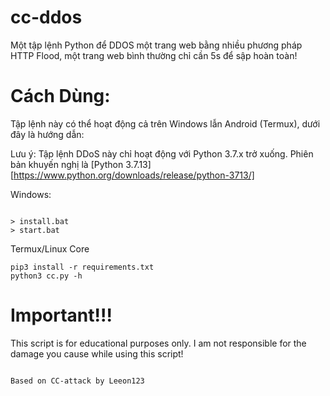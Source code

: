 # cc-ddos
Một tập lệnh Python để DDOS một trang web bằng nhiều phương pháp HTTP Flood, một trang web bình thường chỉ cần 5s để sập hoàn toàn!
# Cách Dùng:

Tập lệnh này có thể hoạt động cả trên Windows lẫn Android (Termux), dưới đây là hướng dẫn:

Lưu ý: Tập lệnh DDoS này chỉ hoạt động với Python 3.7.x trở xuống. Phiên bản khuyến nghị là [Python 3.7.13][https://www.python.org/downloads/release/python-3713/]

Windows:

```

> install.bat
> start.bat

```

Termux/Linux Core

```
pip3 install -r requirements.txt
python3 cc.py -h
```

# Important!!!

This script is for educational purposes only. I am not responsible for the damage you cause while using this script!

```

Based on CC-attack by Leeon123

```

